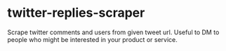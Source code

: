 # twitter-replies-scraper
Scrape twitter comments and users from given tweet url. Useful to DM to people who might be interested in your product or service.

